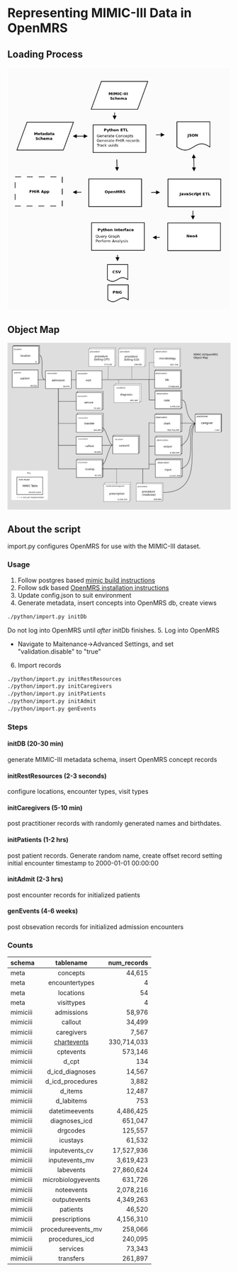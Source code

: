 # Representing MIMIC-III Data in OpenMRS
## Loading Process
![alt text](https://github.com/EpistasisLab/mrsman/blob/master/docs/process.png "Loading Process")
## Object Map
![alt text](https://github.com/EpistasisLab/mrsman/blob/master/docs/graph.png "MIMIC/OpenMRS object map")
## About the script
import.py configures OpenMRS for use with the MIMIC-III dataset. 
### Usage
1. Follow postgres based [mimic build instructions](https://github.com/EpistasisLab/mimic-code/tree/master/buildmimic/postgres)
2. Follow sdk based [OpenMRS installation instructions](https://wiki.openmrs.org/display/docs/OpenMRS+SDK)
3. Update config.json to suit environment
4. Generate metadata, insert concepts into OpenMRS db, create views
```bash
./python/import.py initDb
```
Do not log into OpenMRS until *after* initDb finishes.
5. Log into OpenMRS
- Navigate to Maitenance->Advanced Settings, and set "validation.disable" to "true"
6. Import records
```bash
./python/import.py initRestResources
./python/import.py initCaregivers
./python/import.py initPatients
./python/import.py initAdmit
./python/import.py genEvents
```
### Steps
#### initDB (20-30 min)
generate MIMIC-III metadata schema, insert OpenMRS concept records
#### initRestResources (2-3 seconds)
configure locations, encounter types, visit types
#### initCaregivers (5-10 min)
post practitioner records with randomly generated names and birthdates.
#### initPatients (1-2 hrs)
post patient records.  Generate random name, create offset record setting initial encounter timestamp to 2000-01-01 00:00:00 
#### initAdmit (2-3 hrs)
post encounter records for initialized patients
#### genEvents (4-6 weeks)
post obsevation records for initialized admission encounters

### Counts
| schema |      tablename|      num_records
| ------------- |:-------------:| -----:|
meta |  concepts |      44,615
meta |  encountertypes |        4
meta |  locations |     54
meta |  visittypes |    4
mimiciii |      admissions |    58,976
mimiciii |      callout |  34,499 
mimiciii |      caregivers |    7,567
mimiciii |      [chartevents](https://mimic.physionet.org/mimictables/chartevents/) |   330,714,033
mimiciii |      cptevents |     573,146
mimiciii |      d_cpt | 134
mimiciii |      d_icd_diagnoses |       14,567
mimiciii |      d_icd_procedures | 3,882
mimiciii |      d_items |       12,487
mimiciii |      d_labitems |    753
mimiciii |      datetimeevents |        4,486,425
mimiciii |      diagnoses_icd | 651,047
mimiciii |      drgcodes |      125,557
mimiciii |      icustays |      61,532
mimiciii |      inputevents_cv |        17,527,936
mimiciii |      inputevents_mv |        3,619,423
mimiciii |      labevents |     27,860,624
mimiciii |      microbiologyevents |    631,726
mimiciii |      noteevents |    2,078,216
mimiciii |      outputevents |  4,349,263
mimiciii |      patients |      46,520
mimiciii |      prescriptions | 4,156,310
mimiciii |      procedureevents_mv |    258,066
mimiciii |      procedures_icd |        240,095
mimiciii |      services |      73,343
mimiciii |      transfers |     261,897

